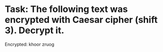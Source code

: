 # Task: The following text was encrypted with Caesar cipher (shift 3). Decrypt it.

Encrypted: khoor zruog
